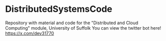# DistributedSystemsCode
Repository with material and code for the "Distributed and Cloud Computing" module, University of Suffolk
You can view the twitter bot here! https://x.com/dev31770 
